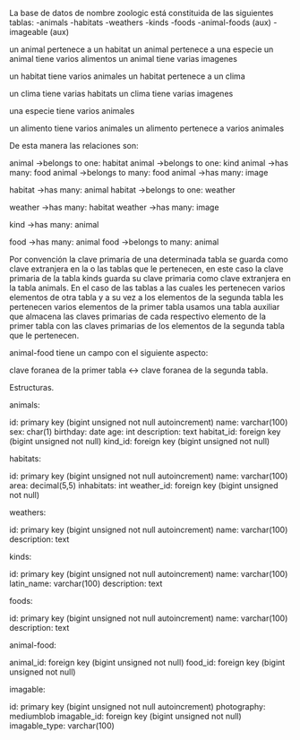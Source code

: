 La base de datos de nombre zoologic está constituida de las siguientes tablas:
-animals
-habitats
-weathers
-kinds
-foods
-animal-foods (aux)
-imageable   (aux)

un animal pertenece a un habitat
un animal pertenece a una especie
un animal tiene varios alimentos
un animal tiene varias imagenes

un habitat tiene varios animales
un habitat pertenece a un clima

un clima tiene varias habitats
un clima tiene varias imagenes

una especie tiene varios animales

un alimento tiene varios animales
un alimento pertenece a varios animales

De esta manera las relaciones son:

animal ->belongs to one: habitat
animal ->belongs to one: kind
animal ->has many: food
animal ->belongs to many: food
animal ->has many: image

habitat ->has many: animal
habitat ->belongs to one: weather

weather ->has many: habitat
weather ->has many: image

kind ->has many: animal

food ->has many: animal
food ->belongs to many: animal

Por convención la clave primaria de una determinada tabla se guarda como clave
extranjera en la o las tablas que le pertenecen, en este caso la clave primaria de
la tabla kinds guarda su clave primaria como clave extranjera en la tabla animals.
En el caso de las tablas a las cuales les pertenecen varios elementos de otra tabla
y a su vez a los elementos de la segunda tabla les pertenecen varios elementos de la primer tabla usamos una tabla auxiliar que almacena las claves primarias de cada respectivo elemento de la primer tabla con las claves primarias de los elementos de 
la segunda tabla que le pertenecen.

animal-food tiene un campo con el siguiente aspecto:

clave foranea de la primer tabla <-> clave foranea de la segunda tabla.

Estructuras.

animals:

id:                  primary key (bigint unsigned not null autoincrement)
name:                varchar(100)
sex:                 char(1)
birthday:            date
age:                 int
description:         text
habitat_id:          foreign key (bigint unsigned not null)
kind_id:             foreign key (bigint unsigned not null)

habitats:

id:                  primary key (bigint unsigned not null autoincrement)
name:                varchar(100)
area:                decimal(5,5)
inhabitats:          int
weather_id:          foreign key (bigint unsigned not null)

weathers:  

id:                  primary key (bigint unsigned not null autoincrement)
name:                varchar(100)
description:         text

kinds:

id:                  primary key (bigint unsigned not null autoincrement)
name:                varchar(100)
latin_name:          varchar(100)
description:         text

foods:

id:                  primary key (bigint unsigned not null autoincrement)
name:                varchar(100)
description:         text

animal-food:

animal_id:           foreign key (bigint unsigned not null)
food_id:             foreign key (bigint unsigned not null)

imagable:

id:                  primary key (bigint unsigned not null autoincrement)
photography:         mediumblob
imagable_id:         foreign key (bigint unsigned not null)
imagable_type:       varchar(100)
